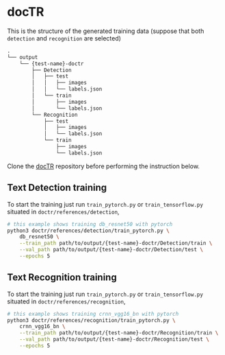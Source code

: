 # docTR
This is the structure of the generated training data (suppose that both `detection` and `recognition` are selected)
```txt
.
└── output
    └── {test-name}-doctr
        ├── Detection
        │   ├── test
        │   │   ├── images
        │   │   └── labels.json
        │   └── train
        │       ├── images
        │       └── labels.json
        └── Recognition
            ├── test
            │   ├── images
            │   └── labels.json
            └── train
                ├── images
                └── labels.json
```
Clone the [docTR](https://github.com/mindee/doctr) repository before performing the instruction below.
## Text Detection training
To start the training just run `train_pytorch.py` or `train_tensorflow.py` situated in `doctr/references/detection`, 
```bash
# this example shows training db_resnet50 with pytorch
python3 doctr/references/detection/train_pytorch.py \
    db_resnet50 \
    --train_path path/to/output/{test-name}-doctr/Detection/train \
    --val_path path/to/output/{test-name}-doctr/Detection/test \
    --epochs 5
```
## Text Recognition training
To start the training just run `train_pytorch.py` or `train_tensorflow.py` situated in `doctr/references/recognition`, 
```bash
# this example shows training crnn_vgg16_bn with pytorch
python3 doctr/references/recognition/train_pytorch.py \
    crnn_vgg16_bn \
    --train_path path/to/output/{test-name}-doctr/Recognition/train \
    --val_path path/to/output/{test-name}-doctr/Recognition/test \
    --epochs 5
```